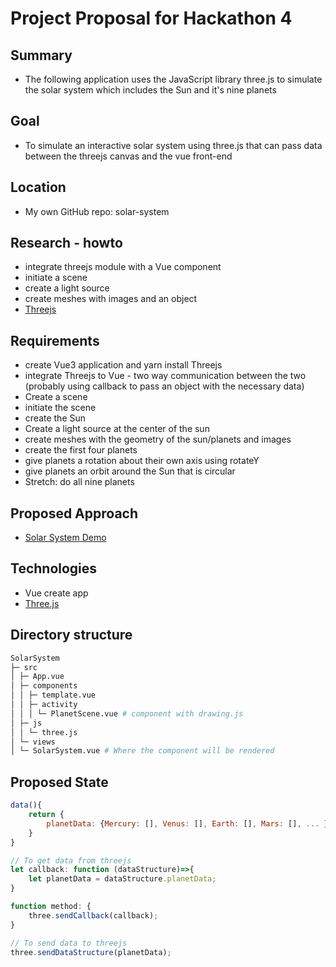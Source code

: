 # Project Proposal for Hackathon 4

## Summary

- The following application uses the JavaScript library three.js to simulate the solar system which includes the Sun and it's nine planets

## Goal

- To simulate an interactive solar system using three.js that can pass data between the threejs canvas and the vue front-end

## Location

- My own GitHub repo: solar-system

## Research - howto
- integrate threejs module with a Vue component
- initiate a scene
- create a light source
- create meshes with images and an object
- [Threejs](https://threejs-journey.com/lessons/3#)

## Requirements

- create Vue3 application and yarn install Threejs
- integrate Threejs to Vue - two way communication between the two (probably using callback to pass an object with the necessary data)
- Create a scene
- initiate the scene
- create the Sun
- Create a light source at the center of the sun
- create meshes with the geometry of the sun/planets and images
- create the first four planets
- give planets a rotation about their own axis using rotateY
- give planets an orbit around the Sun that is circular
- Stretch: do all nine planets

## Proposed Approach

- [Solar System Demo](https://www.youtube.com/watch?v=KOSMzSyiEiA)

## Technologies

- Vue create app
- [Three.js](https://threejs.org)

## Directory structure

```bash
SolarSystem
├─ src
│ ├─ App.vue
│ ├─ components
│ │ ├─ template.vue
│ │ ├─ activity
│ │ │ └─ PlanetScene.vue # component with drawing.js
│ ├─ js
│ │ └─ three.js
│ └─ views
│ └─ SolarSystem.vue # Where the component will be rendered
```

## Proposed State

```JavaScript
data(){
    return {
        planetData: {Mercury: [], Venus: [], Earth: [], Mars: [], ... };
    }
}

// To get data from threejs
let callback: function (dataStructure)=>{
    let planetData = dataStructure.planetData;
}

function method: {
    three.sendCallback(callback);
}

// To send data to threejs
three.sendDataStructure(planetData);

```
